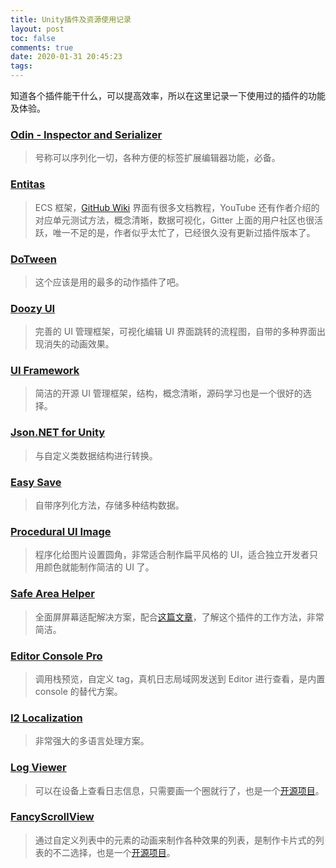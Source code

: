 ```yaml
---
title: Unity插件及资源使用记录
layout: post
toc: false
comments: true
date: 2020-01-31 20:45:23
tags:
---
```

知道各个插件能干什么，可以提高效率，所以在这里记录一下使用过的插件的功能及体验。

### [Odin - Inspector and Serializer](https://assetstore.unity.com/packages/tools/utilities/odin-inspector-and-serializer-89041)
> 号称可以序列化一切，各种方便的标签扩展编辑器功能，必备。

### [Entitas](https://assetstore.unity.com/packages/templates/systems/entitas-87638)
> ECS 框架，[GitHub Wiki](https://github.com/sschmid/Entitas-CSharp/wiki) 界面有很多文档教程，YouTube 还有作者介绍的对应单元测试方法，概念清晰，数据可视化，Gitter 上面的用户社区也很活跃，唯一不足的是，作者似乎太忙了，已经很久没有更新过插件版本了。

### [DoTween](https://assetstore.unity.com/packages/tools/visual-scripting/dotween-pro-32416)
> 这个应该是用的最多的动作插件了吧。

### [Doozy UI](https://assetstore.unity.com/packages/tools/gui/doozyui-complete-ui-management-system-138361)
> 完善的 UI 管理框架，可视化编辑 UI 界面跳转的流程图，自带的多种界面出现消失的动画效果。

### [UI Framework](https://github.com/yankooliveira/uiframework)
> 简洁的开源 UI 管理框架，结构，概念清晰，源码学习也是一个很好的选择。

### [Json.NET for Unity](https://assetstore.unity.com/packages/tools/input-management/json-net-for-unity-11347)
> 与自定义类数据结构进行转换。

### [Easy Save](https://assetstore.unity.com/packages/tools/input-management/easy-save-the-complete-save-load-asset-768)
> 自带序列化方法，存储多种结构数据。

### [Procedural UI Image](https://assetstore.unity.com/packages/tools/gui/procedural-ui-image-52200)
> 程序化给图片设置圆角，非常适合制作扁平风格的 UI，适合独立开发者只用颜色就能制作简洁的 UI 了。

### [Safe Area Helper](https://assetstore.unity.com/packages/tools/gui/safe-area-helper-130488)
> 全面屏屏幕适配解决方案，配合[这篇文章](https://connect.unity.com/p/updating-your-gui-for-the-iphone-x-and-other-notched-devices)，了解这个插件的工作方法，非常简洁。

### [Editor Console Pro](https://assetstore.unity.com/packages/tools/utilities/editor-console-pro-11889)
> 调用栈预览，自定义 tag，真机日志局域网发送到 Editor 进行查看，是内置 console 的替代方案。

### [I2 Localization](https://assetstore.unity.com/packages/tools/localization/i2-localization-14884)
> 非常强大的多语言处理方案。

### [Log Viewer](https://assetstore.unity.com/packages/tools/integration/log-viewer-12047)
> 可以在设备上查看日志信息，只需要画一个圈就行了，也是一个[开源项目](https://github.com/aliessmael/Unity-Logs-Viewer)。

### [FancyScrollView](https://assetstore.unity.com/packages/tools/gui/fancyscrollview-96530)
> 通过自定义列表中的元素的动画来制作各种效果的列表，是制作卡片式的列表的不二选择，也是一个[开源项目](https://github.com/setchi/FancyScrollView)。